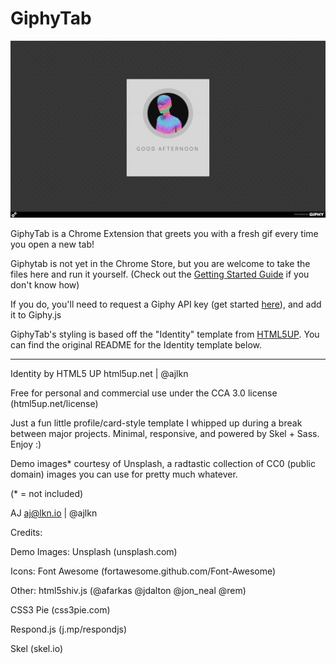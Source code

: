 # GiphyTab

![Giphytab Preview](preview.png)

GiphyTab is a Chrome Extension that greets you with a fresh gif every time you open a new tab!

Giphytab is not yet in the Chrome Store, but you are welcome to take the files here and run it yourself. (Check out the [Getting Started Guide](https://developer.chrome.com/extensions/getstarted) if you don't know how)

If you do, you'll need to request a Giphy API key (get started [here](https://developers.giphy.com/)), and add it to Giphy.js

GiphyTab's styling is based off the "Identity" template from [HTML5UP](https://html5up.net/).
You can find the original README for the Identity template below.

------------------------------------------------------------------------

Identity by HTML5 UP
html5up.net | @ajlkn

Free for personal and commercial use under the CCA 3.0 license (html5up.net/license)

Just a fun little profile/card-style template I whipped up during a break between major
projects. Minimal, responsive, and powered by Skel + Sass. Enjoy :)

Demo images* courtesy of Unsplash, a radtastic collection of CC0 (public domain) images
you can use for pretty much whatever.

(* = not included)

AJ
aj@lkn.io | @ajlkn


Credits:

Demo Images:
Unsplash (unsplash.com)

Icons:
Font Awesome (fortawesome.github.com/Font-Awesome)

Other:
html5shiv.js (@afarkas @jdalton @jon_neal @rem)

CSS3 Pie (css3pie.com)

Respond.js (j.mp/respondjs)

Skel (skel.io)
